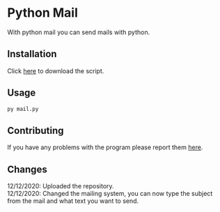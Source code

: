 # Python Mail

With python mail you can send mails with python.

## Installation

Click [here](https://github.com/JoepTM/Python-Mail/archive/main.zip) to download the script.

## Usage
```bash
py mail.py
```

## Contributing
If you have any problems with the program please report them [here](https://github.com/JoepTM/Python-Mail/issues).

## Changes
12/12/2020: Uploaded the repository.  
12/12/2020: Changed the mailing system, you can now type the subject from the mail and what text you want to send.
